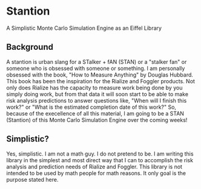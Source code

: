 # Stantion
A Simplistic Monte Carlo Simulation Engine as an Eiffel Library

## Background
A stantion is urban slang for a STalker + fAN (STAN) or a "stalker fan" or someone who is obsessed with someone or something. I am personally obsessed with the book, "How to Measure Anything" by Douglas Hubbard. This book has been the inspiration for the Rialize and Foggler products. Not only does Rialize has the capacity to measure work being done by you simply doing work, but from that data it will soon start to be able to make risk analysis predictions to answer questions like, "When will I finish this work?" or "What is the estimated completion date of this work?" So, because of the execellence of all this material, I am going to be a STAN (Stantion) of this Monte Carlo Simulation Engine over the coming weeks!

## Simplistic?
Yes, simplistic. I am not a math guy. I do not pretend to be. I am writing this library in the simplest and most direct way that I can to accomplish the risk analysis and prediction needs of Rialize and Foggler. This library is not intended to be used by math people for math reasons. It only goal is the purpose stated here.
